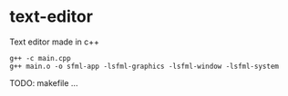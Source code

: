 # text-editor
Text editor made in c++

```
g++ -c main.cpp 
g++ main.o -o sfml-app -lsfml-graphics -lsfml-window -lsfml-system

```


TODO: makefile ...